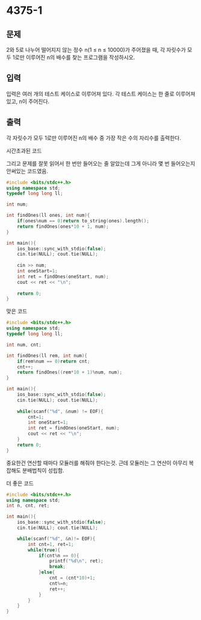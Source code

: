 # 4375-1

## 문제

2와 5로 나누어 떨어지지 않는 정수 n(1 ≤ n ≤ 10000)가 주어졌을 때, 각 자릿수가 모두 1로만 이루어진 n의 배수를 찾는 프로그램을 작성하시오.

## 입력

입력은 여러 개의 테스트 케이스로 이루어져 있다. 각 테스트 케이스는 한 줄로 이루어져 있고, n이 주어진다.

## 출력

각 자릿수가 모두 1로만 이루어진 n의 배수 중 가장 작은 수의 자리수를 출력한다.

시간초과된 코드

그리고 문제를 잘못 읽어서 한 번만 들어오는 줄 알았는데 그게 아니라 몇 번 들어오는지 안써있는 코드였음.

```cpp
#include <bits/stdc++.h>
using namespace std;
typedef long long ll;

int num;

int findOnes(ll ones, int num){
    if(ones%num == 0)return to_string(ones).length();
    return findOnes(ones*10 + 1, num);
}

int main(){
    ios_base::sync_with_stdio(false);
    cin.tie(NULL); cout.tie(NULL);
    
    cin >> num;
    int oneStart=1;
    int ret = findOnes(oneStart, num);
    cout << ret << "\n";
    
    return 0;
}
```

맞은 코드

```cpp
#include <bits/stdc++.h>
using namespace std;
typedef long long ll;

int num, cnt;

int findOnes(ll rem, int num){
    if(rem%num == 0)return cnt;
    cnt++;
    return findOnes((rem*10 + 1)%num, num);
}

int main(){
    ios_base::sync_with_stdio(false);
    cin.tie(NULL); cout.tie(NULL);
    
    while(scanf("%d", &num) != EOF){
        cnt=1;
        int oneStart=1;
        int ret = findOnes(oneStart, num);
        cout << ret << "\n";
    }
    return 0;
}
```

중요한건 연산할 때마다 모듈러를 해줘야 한다는것. 근데 모듈러는 그 연산이 아무리 복잡해도 분배법칙이 성립함.

더 좋은 코드

```cpp
#include <bits/stdc++.h>
using namespace std;
int n, cnt, ret;

int main(){
    ios_base::sync_with_stdio(false);
    cin.tie(NULL); cout.tie(NULL);

    while(scanf("%d", &n)!= EOF){
        int cnt=1, ret=1;
        while(true){
            if(cnt%n == 0){
                printf("%d\n", ret);
                break;
            }else{
                cnt = (cnt*10)+1;
                cnt%=n;
                ret++;
            }
        }
    }
}
```